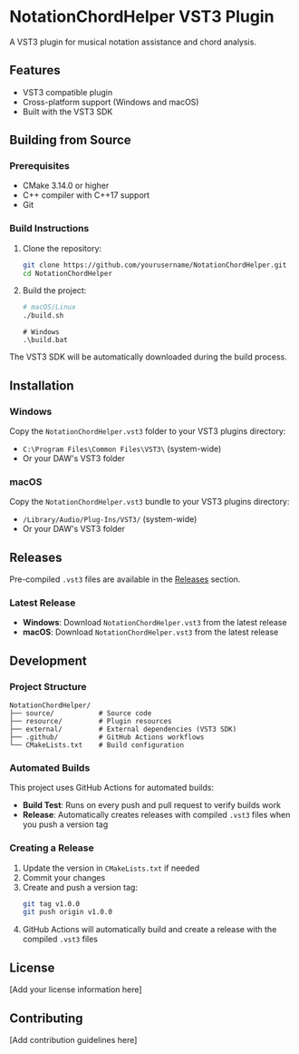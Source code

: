 # NotationChordHelper VST3 Plugin

A VST3 plugin for musical notation assistance and chord analysis.

## Features

- VST3 compatible plugin
- Cross-platform support (Windows and macOS)
- Built with the VST3 SDK

## Building from Source

### Prerequisites

- CMake 3.14.0 or higher
- C++ compiler with C++17 support
- Git

### Build Instructions

1. Clone the repository:
   ```bash
   git clone https://github.com/yourusername/NotationChordHelper.git
   cd NotationChordHelper
   ```

2. Build the project:
   ```bash
   # macOS/Linux
   ./build.sh
   ```

   ```
   # Windows
   .\build.bat
   ```

The VST3 SDK will be automatically downloaded during the build process.

## Installation

### Windows
Copy the `NotationChordHelper.vst3` folder to your VST3 plugins directory:
- `C:\Program Files\Common Files\VST3\` (system-wide)
- Or your DAW's VST3 folder

### macOS
Copy the `NotationChordHelper.vst3` bundle to your VST3 plugins directory:
- `/Library/Audio/Plug-Ins/VST3/` (system-wide)
- Or your DAW's VST3 folder

## Releases

Pre-compiled `.vst3` files are available in the [Releases](https://github.com/yourusername/NotationChordHelper/releases) section.

### Latest Release
- **Windows**: Download `NotationChordHelper.vst3` from the latest release
- **macOS**: Download `NotationChordHelper.vst3` from the latest release

## Development

### Project Structure
```
NotationChordHelper/
├── source/           # Source code
├── resource/         # Plugin resources
├── external/         # External dependencies (VST3 SDK)
├── .github/          # GitHub Actions workflows
└── CMakeLists.txt    # Build configuration
```

### Automated Builds

This project uses GitHub Actions for automated builds:
- **Build Test**: Runs on every push and pull request to verify builds work
- **Release**: Automatically creates releases with compiled `.vst3` files when you push a version tag

### Creating a Release

1. Update the version in `CMakeLists.txt` if needed
2. Commit your changes
3. Create and push a version tag:
   ```bash
   git tag v1.0.0
   git push origin v1.0.0
   ```
4. GitHub Actions will automatically build and create a release with the compiled `.vst3` files

## License

[Add your license information here]

## Contributing

[Add contribution guidelines here]
